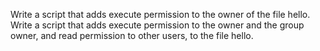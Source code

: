 Write a script that adds execute permission to the owner of the file hello.
Write a script that adds execute permission to the owner and the group owner, and read permission to other users, to the file hello.
